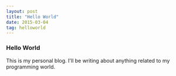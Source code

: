 ```yaml
---
layout: post
title: "Hello World"
date: 2015-03-04
tag: helloworld
---
```

### Hello World
This is my personal blog. I'll be writing about anything related to my programming world.
